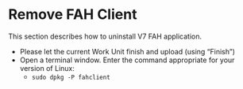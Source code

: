 # Remove FAH Client
This section describes how to uninstall V7 FAH application.
- Please let the current Work Unit finish and upload (using “Finish”)
- Open a terminal window. Enter the command appropriate for your version of Linux:
  - `sudo dpkg -P fahclient`
